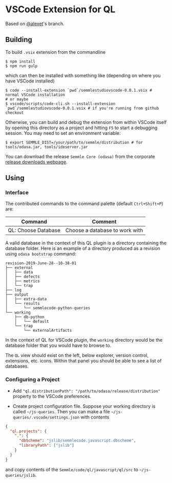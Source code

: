 VSCode Extension for QL
===

Based on [@alexet](https://git.semmle.com/alexet)'s branch.

Building
---
To build `.vsix` extension from the commandline

```shell
$ npm install
$ npm run gulp
```

which can then be installed with something like (depending on where you have VSCode installed)

```shell
$ code --install-extension `pwd`/semmlestudiovscode-0.0.1.vsix # normal VSCode installation
# or maybe
$ vscode/scripts/code-cli.sh --install-extension `pwd`/semmlestudiovscode-0.0.1.vsix # if you're running from github checkout
```

Otherwise, you can build and debug the extension from within VSCode itself by opening this directory as a project
and hitting `F5` to start a debugging session. You may need to set an environment variable:

```
$ export SEMMLE_DIST=/your/path/to/semmle/distribution # for tools/odasa.jar, tools/ideserver.jar
```

You can download the release `Semmle Core (odasa)` from the corporate [release downloads webpage](https://wiki.semmle.com/display/REL/QL+tools+downloads).

Using
---

### Interface

The contributed commands to the command palette (default `Ctrl+Shift+P`) are:

|Command|Comment|
|---|---|
|QL: Choose Database|Choose a database to work with|

A valid database in the context of this QL plugin is a directory containing the database folder.
Here is an example of a directory produced as a revision using `odasa bootstrap` command:

```
revision-2019-June-28--10-38-01
├── external
│   ├── data
│   ├── defects
│   ├── metrics
│   └── trap
├── log
├── output
│   ├── extra-data
│   └── results
│       └── semmlecode-python-queries
└── working
    ├── db-python
    │   └── default
    └── trap
        └── externalArtifacts
```

In the context of QL for VSCode plugin, the `working` directory would be the database folder 
that you would have to browse to.

The `QL` view should exist on the left, below explorer, version control, extensions, etc. icons. 
Within that panel you should be able to see a list of databases.

### Configuring a Project

* Add `"ql.distributionPath": "/path/to/odasa/release/distribution"` property to the
VSCode preferences.

* Create project configuration file. Suppose your working directory is called `~/js-queries`.
Then you can make a file `~/js-queries/.vscode/settings.json` with contents
```json
{
  "ql.projects": {
    ".": {
      "dbScheme": "jslib/semmlecode.javascript.dbscheme",
      "libraryPath": ["jslib"]
    }
  }
}
```
and copy contents of the `Semmle/code/ql/javascript/ql/src` to `~/js-queries/jslib`.
